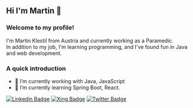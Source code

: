 ## Hi I'm Martin 👋

### Welcome to my profile!
I'm Martin Klestil from Austria and currently working as a Paramedic. <br> 
In addition to my job, I'm learning programming, and I've found fun in Java and web development.<br>


### A quick introduction
- 🔭 I’m currently working with Java, JavaScript
- 🌱 I’m currently learning Spring Boot, React.


[![Linkedin Badge](https://img.shields.io/badge/-martinklestil-blue?style=flat&logo=Linkedin&logoColor=white&link=https://www.linkedin.com/in/martin-klestil/)](https://www.linkedin.com/in/martin-klestil/)
[![Xing Badge](https://img.shields.io/badge/-MartinKlestil-green?style=flat&labelColor=green&logo=xing&logoColor=white&link=https://www.xing.com/profile/Martin_Klestil2)](https://www.xing.com/profile/Martin_Klestil2)
[![Twitter Badge](https://img.shields.io/badge/-@MKlestil-blue?style=flat&labelColor=1ca0f1&logo=twitter&logoColor=white&link=https://twitter.com/MKlestil)](https://twitter.com/MKlestil)



<!--
**mklestil/mklestil** is a ✨ _special_ ✨ repository because its `README.md` (this file) appears on your GitHub profile.

Here are some ideas to get you started:

- 🔭 I’m currently working on ...
- 🌱 I’m currently learning ...
- 👯 I’m looking to collaborate on ...
- 🤔 I’m looking for help with ...
- 💬 Ask me about ...
- 📫 How to reach me: ...
- 😄 Pronouns: ...
- ⚡ Fun fact: ...
-->
